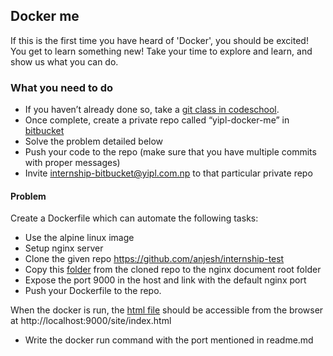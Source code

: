 ## Docker me

If this is the first time you have heard of 'Docker', you should be excited! You get to learn something new! Take your time to explore and learn, and show us what you can do. 

### What you need to do

* If you haven’t already done so, take a [git class in codeschool](https://www.codeschool.com/courses/try-git).
* Once complete, create a private repo called “yipl-docker-me” in [bitbucket](https://bitbucket.org)
* Solve the problem detailed below
* Push your code to the repo (make sure that you have multiple commits with proper messages) 
* Invite internship-bitbucket@yipl.com.np to that particular private repo

#### Problem

Create a Dockerfile which can automate the following tasks:

* Use the alpine linux image
* Setup nginx server
* Clone the given repo https://github.com/anjesh/internship-test
* Copy this [folder](https://github.com/anjesh/internship-test/tree/master/devops/docker-me/site) from the cloned repo to the nginx document root folder
* Expose the port 9000 in the host and link with the default nginx port
* Push your Dockerfile to the repo.

When the docker is run, the [html file](https://github.com/anjesh/internship-test/blob/master/devops/docker-me/site/index.html) should be accessible from the browser at http://localhost:9000/site/index.html

* Write the docker run command with the port mentioned in readme.md



